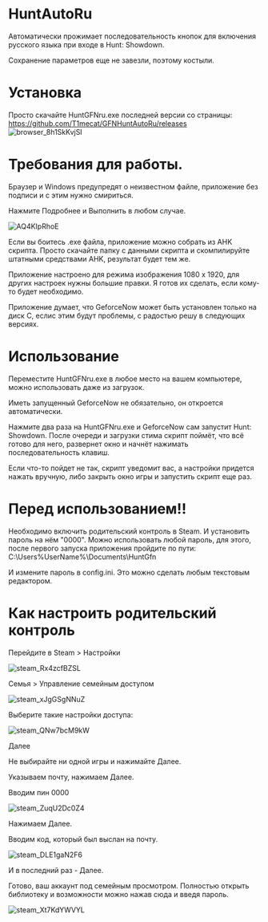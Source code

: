 # HuntAutoRu

Автоматически прожимает последовательность кнопок для включения русского языка при входе в Hunt: Showdown.

Сохранение параметров еще не завезли, поэтому костыли.


# Установка
Просто скачайте HuntGFNru.exe последней версии со страницы:
https://github.com/T1mecat/GFNHuntAutoRu/releases
![browser_8h1SkKvjSI](https://user-images.githubusercontent.com/58136226/137602714-57d1a84b-8c66-492b-86d4-83c502d8ac0b.png)

# Требования для работы.
Браузер и Windows предупредят о неизвестном файле, приложение без подписи и с этим нужно смириться.

Нажмите Подробнее и Выполнить в любом случае.

![AQ4KIpRhoE](https://user-images.githubusercontent.com/58136226/137603035-fe9943ad-459e-4ad2-b82e-417336357997.png)

Если вы боитесь .exe файла, приложение можно собрать из AHK скрипта. Просто скачайте папку с данными скрипта и скомпилируйте штатными средствами AHK, результат будет тем же.

Приложение настроено для режима изображения 1080 x 1920, для других настроек нужны большие правки. Я готов их сделать, если кому-то будет необходимо.

Приложение думает, что GeforceNow может быть установлен только на диск C, еслис этим будут проблемы, с радостью решу в следующих версиях.

# Использование
Переместите HuntGFNru.exe в любое место на вашем компьютере, можно использовать даже из загрузок.

Иметь запущенный GeforceNow не обязательно, он откроется автоматически.

Нажмите два раза на HuntGFNru.exe и GeforceNow сам запустит Hunt: Showdown. После очереди и загрузки стима скрипт поймёт, что всё готово для него, развернет окно и начнёт 
нажимать последовательность клавиш.

Если что-то пойдет не так, скрипт уведомит вас, а настройки придется нажать вручную, либо закрыть окно игры и запустить скрипт еще раз.

# Перед использованием!!
Необходимо включить родительский контроль в Steam. И установить пароль на нём "0000". Можно использовать любой пароль, для этого, после первого запуска приложения пройдите по пути:
C:\Users\%UserName%\Documents\HuntGfn

И измените пароль в config.ini. Это можно сделать любым текстовым редактором.

# Как настроить родительский контроль
Перейдите в Steam > Настройки

![steam_Rx4zcfBZSL](https://user-images.githubusercontent.com/58136226/137602739-4700538e-f6a5-4a21-9168-0f62d8935ce6.png)

Семья > Управление семейным доступом

![steam_xJgGSgNNuZ](https://user-images.githubusercontent.com/58136226/137602752-19831c7d-0894-4c5a-963a-3354bdca886c.png)

Выберите такие настройки доступа:

![steam_QNw7bcM9kW](https://user-images.githubusercontent.com/58136226/137602774-43afe8a2-cad6-46fc-a5fb-e0ffcca280c0.png)

Далее

Не выбирайте ни одной игры и нажимайте Далее.

Указываем почту, нажимаем Далее.

Вводим пин 0000

![steam_ZuqU2Dc0Z4](https://user-images.githubusercontent.com/58136226/137602816-943f40d0-2faf-4430-8511-79ce33309c85.png)

Нажимаем Далее.

Вводим код, который был выслан на почту.

![steam_DLE1gaN2F6](https://user-images.githubusercontent.com/58136226/137602845-1163c4f7-b279-42a3-8ea2-84c602ff687d.png)

И в последний раз - Далее. 

Готово, ваш аккаунт под семейным просмотром. Полностью открыть библиотеку и возможности можно нажав сюда и введя пароль.

![steam_Xt7KdYWVYL](https://user-images.githubusercontent.com/58136226/137602876-5cfd5fcf-1f2e-4fc6-a0b8-07d4f7d8ac0a.png)


